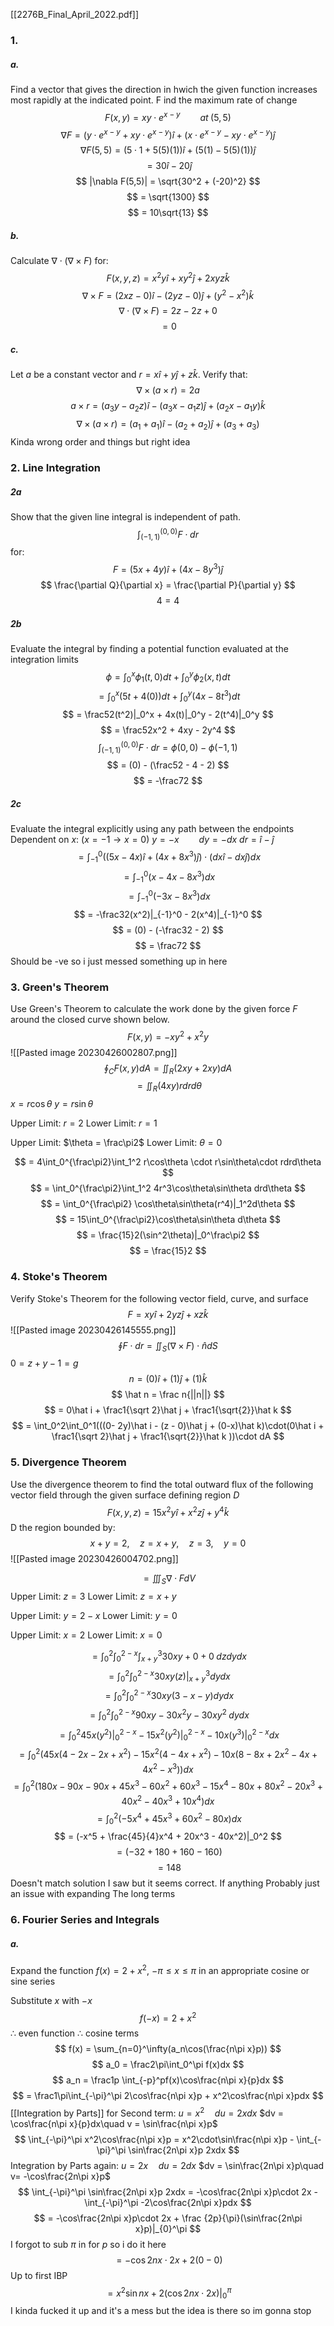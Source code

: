 [[2276B_Final_April_2022.pdf]]
### 1.
##### a.
Find a vector that gives the direction in hwich the given function increases most rapidly at the indicated point. F ind the maximum rate of change
$$ F(x,y) = xy\cdot e^{x-y}\qquad at\; (5,5) $$
$$ \nabla F = (y\cdot e^{x-y} + xy\cdot e^{x-y})\hat i + (x\cdot e^{x-y} - xy\cdot e^{x-y})\hat j $$
$$ \nabla F(5,5) = (5\cdot 1 + 5(5)(1))\hat i + (5(1) - 5(5)(1))\hat j $$
$$ = 30\hat i -20\hat j $$
$$ |\nabla F(5,5)| = \sqrt{30^2 + (-20)^2} $$
$$ = \sqrt{1300} $$
$$ = 10\sqrt{13} $$
##### b.
Calculate $\nabla \cdot (\nabla \times F)$ for:
$$ F(x,y,z) = x^2y\hat i + xy^2\hat j + 2xyz\hat k $$
$$ \nabla\times F = (2xz - 0)\hat i - (2yz - 0)\hat j + (y^2-x^2)\hat k $$
$$ \nabla \cdot (\nabla\times F) = 2z - 2z + 0 $$
$$ =0 $$
##### c.
Let $a$ be a constant vector and $r = x\hat i + y\hat j + z\hat k$. Verify that:
$$ \nabla\times(a\times r) = 2a $$
$$ a\times r = (a_3y - a_2z)\hat i - (a_3x - a_1z)\hat j + (a_2x - a_1y)\hat k $$
$$ \nabla \times (a\times r) = (a_1 + a_1)\hat i - (a_2 + a_2)\hat j + (a_3 + a_3) $$
Kinda wrong order and things but right idea

### 2. Line Integration
##### 2a
Show that the given line integral is independent of path.
$$ \int_{(-1,1)}^{(0,0)}F\cdot dr $$
for:
$$ F = (5x + 4y)\hat i + (4x - 8y^3)\hat j $$
$$ \frac{\partial Q}{\partial x} = \frac{\partial P}{\partial y} $$
$$ 4 = 4 $$
##### 2b
Evaluate the integral by finding a potential function evaluated at the integration limits
$$ \phi = \int_0^x \phi_1(t,0)dt + \int_0^y\phi_2(x,t)dt $$
$$ = \int_0^x(5t + 4(0))dt + \int_0^y(4x - 8t^3)dt $$
$$ = \frac52(t^2)|_0^x + 4x(t)|_0^y - 2(t^4)|_0^y $$
$$ = \frac52x^2 + 4xy - 2y^4 $$
$$ \int_{(-1,1)}^{(0,0)}F\cdot dr = \phi(0,0) - \phi(-1,1) $$
$$ = (0) - (\frac52 - 4 - 2) $$
$$ = -\frac72 $$
##### 2c
Evaluate the integral explicitly using any path between the endpoints
Dependent on $x$: $(x=-1\to x=0)$
$y = -x\qquad dy = -dx$
$dr = \hat i - \hat j$
$$ = \int_{-1}^0 ((5x - 4x)\hat i + (4x + 8x^3)\hat j)\cdot (dx\hat i - dx\hat j)dx $$
$$ = \int_{-1}^0(x - 4x - 8x^3)dx $$
$$ = \int_{-1}^0(-3x - 8x^3)dx $$
$$ = -\frac32(x^2)|_{-1}^0 - 2(x^4)|_{-1}^0 $$
$$ = (0) - (-\frac32 - 2) $$
$$ = \frac72 $$
Should be -ve so i just messed something up in here

### 3. Green's Theorem
Use Green's Theorem to calculate the work done by the given force $F$ around the closed curve shown below.
$$ F(x,y) = -xy^2 + x^2y $$
![[Pasted image 20230426002807.png]]
$$ \oint_C F(x,y)dA = \iint_R (2xy +2xy )dA $$
$$ = \iint_R(4xy)rdrd\theta $$
$x = r\cos\theta$
$y = r\sin\theta$

Upper Limit: $r = 2$
Lower Limit: $r=1$

Upper Limit: $\theta = \frac\pi2$
Lower Limit: $\theta = 0$

$$ = 4\int_0^{\frac\pi2}\int_1^2 r\cos\theta \cdot r\sin\theta\cdot rdrd\theta $$
$$ = \int_0^{\frac\pi2}\int_1^2 4r^3\cos\theta\sin\theta drd\theta $$
$$ = \int_0^{\frac\pi2} \cos\theta\sin\theta(r^4)|_1^2d\theta $$
$$ = 15\int_0^{\frac\pi2}\cos\theta\sin\theta d\theta $$
$$ = \frac{15}2(\sin^2\theta)|_0^\frac\pi2 $$
$$ = \frac{15}2 $$
### 4. Stoke's Theorem
Verify Stoke's Theorem for the following vector field, curve, and surface
$$ F = xy\hat i + 2yz\hat j + xz\hat k $$
![[Pasted image 20230426145555.png]]
$$ \oint F\cdot dr = \iint_S(\nabla\times F)\cdot \hat n dS $$
$0 = z+y-1 = g$
$$ n = (0)\hat i + (1)\hat j + (1)\hat k $$
$$ \hat n = \frac n{||n||} $$
$$ = 0\hat i + \frac1{\sqrt 2}\hat j + \frac1{\sqrt{2}}\hat k $$
$$ = \int_0^2\int_0^1(((0- 2y)\hat i - (z - 0)\hat j + (0-x)\hat k)\cdot(0\hat i + \frac1{\sqrt 2}\hat j + \frac1{\sqrt{2}}\hat k ))\cdot dA $$

### 5. Divergence Theorem
Use the divergence theorem to find the total outward flux of the following vector field through the given surface defining region $D$
$$ F(x,y,z) = 15x^2y\hat i + x^2z\hat j + y^4\hat k $$
D the region bounded by:
$$ x+y=2,\quad z=x+y,\quad z=3,\quad y=0 $$
![[Pasted image 20230426004702.png]]

$$ = \iiint_S\nabla\cdot FdV $$
Upper Limit: $z=3$
Lower Limit: $z = x+y$

Upper Limit: $y = 2-x$
Lower Limit: $y = 0$

Upper Limit: $x=2$
Lower Limit: $x=0$

$$ = \int_0^2\int_0^{2-x}\int_{x+y}^3 30xy + 0 + 0 \;dzdydx $$
$$ = \int_0^2\int_0^{2-x}30xy(z)|_{x+y}^3dydx $$
$$ = \int_0^2\int_0^{2-x}30xy(3 - x - y)dydx $$
$$ = \int_0^2\int_0^{2-x}90xy - 30x^2y - 30xy^2\; dydx $$
$$ = \int_0^2 45x(y^2)|_0^{2-x} - 15x^2(y^2)|_0^{2-x} - 10x(y^3)|_0^{2-x} dx $$
$$ = \int_0^2(45x(4-2x-2x+x^2) - 15x^2(4-4x+x^2) - 10x(8-8x+2x^2-4x+4x^2-x^3))dx $$
$$ = \int_0^2(180x - 90x - 90x + 45x^3 - 60x^2+60x^3-15x^4 - 80x + 80x^2-20x^3+40x^2-40x^3+10x^4)dx $$
$$ = \int_0^2(-5x^4  +45x^3 +60x^2 -80x)dx $$
$$ = (-x^5 + \frac{45}{4}x^4 + 20x^3 - 40x^2)|_0^2 $$
$$ = (-32 + 180 + 160 - 160) $$
$$ = 148 $$
Doesn't match solution I saw but it seems correct. If anything Probably just an issue with expanding The long terms

### 6. Fourier Series and Integrals
##### a.
Expand the function $f(x) = 2+x^2$, $-\pi\leq x\leq \pi$ in an appropriate cosine or sine series

Substitute $x$ with $-x$
$$ f(-x) = 2+x^2 $$
$\therefore$ even function $\therefore$ cosine terms
$$ f(x) = \sum_{n=0}^\infty(a_n\cos(\frac{n\pi x}p)) $$
$$ a_0 = \frac2\pi\int_0^\pi f(x)dx $$
$$ a_n = \frac1p \int_{-p}^pf(x)\cos\frac{n\pi x}{p}dx $$
$$ = \frac1\pi\int_{-\pi}^\pi 2\cos\frac{n\pi x}p + x^2\cos\frac{n\pi x}pdx $$
[[Integration by Parts]] for Second term:
$u = x^2 \quad du = 2xdx$
$dv = \cos\frac{n\pi x}{p}dx\quad v = \sin\frac{n\pi x}p$
$$ \int_{-\pi}^\pi x^2\cos\frac{n\pi x}p = x^2\cdot\sin\frac{n\pi x}p - \int_{-\pi}^\pi \sin\frac{2n\pi x}p 2xdx $$
Integration by Parts again:
$u=2x\quad du=2dx$
$dv = \sin\frac{2n\pi x}p\quad v= -\cos\frac{2n\pi x}p$
$$ \int_{-\pi}^\pi \sin\frac{2n\pi x}p 2xdx = -\cos\frac{2n\pi x}p\cdot 2x - \int_{-\pi}^\pi -2\cos\frac{2n\pi x}pdx $$
$$ = -\cos\frac{2n\pi x}p\cdot 2x + \frac {2p}{\pi}(\sin\frac{2n\pi x}p)|_{0}^\pi $$
I forgot to sub $\pi$ in for $p$ so i do it here
$$ = -\cos2nx\cdot 2x + 2(0 - 0) $$
Up to first IBP
$$ = x^2\sin nx + 2(\cos 2nx\cdot 2x)|_0^\pi  $$
I kinda fucked it up and it's a mess but the idea is there so im gonna stop
